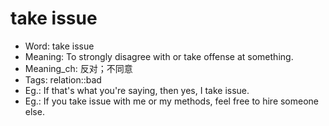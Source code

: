 # take issue

- Word: take issue
- Meaning: To strongly disagree with or take offense at something.
- Meaning_ch: 反对；不同意
- Tags: relation::bad
- Eg.: If that's what you're saying, then yes, I take issue.
- Eg.: If you take issue with me or my methods, feel free to hire someone else.
